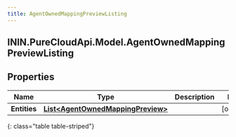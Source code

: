 ```yaml
---
title: AgentOwnedMappingPreviewListing
---
```

## ININ.PureCloudApi.Model.AgentOwnedMappingPreviewListing

## Properties

|Name | Type | Description | Notes|
|------------ | ------------- | ------------- | -------------|
| **Entities** | [**List&lt;AgentOwnedMappingPreview&gt;**](AgentOwnedMappingPreview.html) |  | [optional] |
{: class="table table-striped"}


